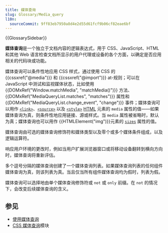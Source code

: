 ```yaml
---
title: 媒体查询
slug: Glossary/Media_query
l10n:
  sourceCommit: 9ff83eb7950a8d4e2d55d61fcf9b06cf82eae6bf
---
```


{{GlossarySidebar}}

**媒体查询**是一个独立于文档内容的逻辑表达式，用于 CSS、JavaScript、HTML 和其他 Web 语言检查文档所显示的用户代理或设备的各个方面，以确定是否应用相关的代码块或功能。

媒体查询可以条件性地应用 CSS 样式，通过使用 CSS 的 {{cssxref("@media")}} 和 {{cssxref("@import")}} at-规则；可以在 JavaScript 中测试和监视媒体状态，比如使用 {{DOMxRef("Window.matchMedia", "matchMedia()")}} 方法、{{DOMxRef("MediaQueryList.matches", "matches")}} 属性和 {{DOMxRef("MediaQueryList.change_event", "change")}} 事件；媒体查询可以用作 [`<link>`](/zh-CN/docs/Web/HTML/Element/link#media)、[`<source>`](/zh-CN/docs/Web/HTML/Element/source#media) 以及 [`<style>`](/zh-CN/docs/Web/HTML/Element/style#media) [HTML](/zh-CN/docs/Web/HTML) 元素的 `media` 属性的值——如果媒体查询为真，则条件性地应用链接、源或样式。当 `media` 属性被省略时，默认为真；媒体查询也可以用作 {{HTMLElement("img")}}元素的 [`sizes`](/zh-CN/docs/Web/API/HTMLImageElement/sizes) 属性的值。

媒体查询由可选的媒体查询修饰符和媒体类型以及零个或多个媒体条件组成，以及逻辑运算符。

响应用户环境的更改时，例如当用户扩展浏览器窗口或将移动设备翻转到横向方向时，媒体查询将重新评估。

多个逗号分隔的媒体查询创建了一个媒体查询列表。如果媒体查询列表的任何组件媒体查询为真，则该列表为真。当且仅当所有组件媒体查询均为假时，列表为假。

媒体查询可以选择地由单个媒体查询修饰符或 `not` 或 `only` 前缀。在 `not` 的情况下，会改变后续媒体查询的含义。

## 参见

- [使用媒体查询](/zh-CN/docs/Web/CSS/CSS_media_queries/Using_media_queries)
- [CSS 媒体查询](/zh-CN/docs/Web/CSS/CSS_media_queries/Using_media_queries)模块
